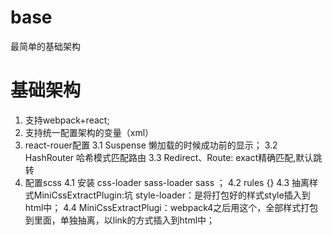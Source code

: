 # base
最简单的基础架构

# 基础架构
1. 支持webpack+react;
2. 支持统一配置架构的变量（xml）
3. react-rouer配置
 3.1  Suspense 懒加载的时候成功前的显示；
 3.2  HashRouter 哈希模式匹配路由
 3.3  Redirect、Route: exact精确匹配,默认跳转
4. 配置scss
 4.1 安装 css-loader sass-loader sass ；
 4.2 rules {}
 4.3 抽离样式MiniCssExtractPlugin:坑 style-loader：是将打包好的样式style插入到html中；
 4.4 MiniCssExtractPlugi：webpack4之后用这个，全部样式打包到里面，单独抽离，以link的方式插入到html中；
